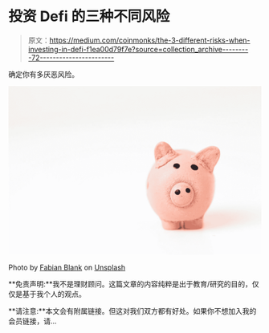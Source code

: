 # 投资 Defi 的三种不同风险

> 原文：<https://medium.com/coinmonks/the-3-different-risks-when-investing-in-defi-f1ea00d79f7e?source=collection_archive---------72----------------------->

确定你有多厌恶风险。

![](img/91b302b23b12032f599d9a17941ef25a.png)

Photo by [Fabian Blank](https://unsplash.com/@blankerwahnsinn?utm_source=medium&utm_medium=referral) on [Unsplash](https://unsplash.com?utm_source=medium&utm_medium=referral)

**免责声明:**我不是理财顾问。这篇文章的内容纯粹是出于教育/研究的目的，仅仅是基于我个人的观点。

**请注意:**本文会有附属链接。但这对我们双方都有好处。如果你不想加入我的会员链接，请…